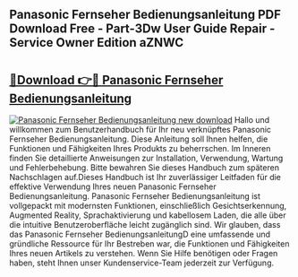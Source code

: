 ## Panasonic Fernseher Bedienungsanleitung PDF Download Free - Part-3Dw User Guide Repair - Service Owner Edition aZNWC

# <h2><a href="http://df0841l.blite.top/?on=Panasonic+Fernseher+Bedienungsanleitung">🔗Download 👉🔴 Panasonic Fernseher Bedienungsanleitung</a></h2>

[![Panasonic Fernseher Bedienungsanleitung new download](https://i.imgur.com/lujVjoI.png)](http://df0841l.blite.top/?on=Panasonic+Fernseher+Bedienungsanleitung)
Hallo und willkommen zum Benutzerhandbuch für Ihr neu verknüpftes Panasonic Fernseher Bedienungsanleitung. Diese Anleitung soll Ihnen helfen, die Funktionen und Fähigkeiten Ihres Produkts zu beherrschen. Im Inneren finden Sie detaillierte Anweisungen zur Installation, Verwendung, Wartung und Fehlerbehebung. Bitte bewahren Sie dieses Handbuch zum späteren Nachschlagen auf.Dieses Handbuch ist Ihr zuverlässiger Leitfaden für die effektive Verwendung Ihres neuen Panasonic Fernseher Bedienungsanleitung. Panasonic Fernseher Bedienungsanleitung ist vollgepackt mit modernsten Funktionen, einschließlich Gesichtserkennung, Augmented Reality, Sprachaktivierung und kabellosem Laden, die alle über die intuitive Benutzeroberfläche leicht zugänglich sind. Wir glauben, dass das Panasonic Fernseher BedienungsanleitungD eine umfassende und gründliche Ressource für Ihr Bestreben war, die Funktionen und Fähigkeiten Ihres neuen Artikels zu verstehen. Wenn Sie Hilfe benötigen oder Fragen haben, steht Ihnen unser Kundenservice-Team jederzeit zur Verfügung.
